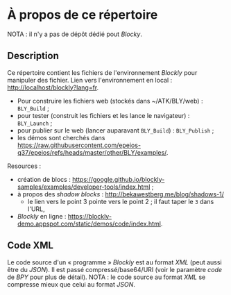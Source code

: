 # À propos de ce répertoire

NOTA : il n'y a pas de dépôt dédié pout *Blocky*.

## Description

Ce répertoire contient les fichiers de l'environnement *Blockly* pour manipuler des fichier.
Lien vers l'environnement en local : <http://localhost/blockly?lang=fr>.

- Pour construire les fichiers web (stockés dans ~/ATK/BLY/web) : `BLY_Build` ;
- pour tester (construit les fichiers et les lance le navigateur) : `BLY_Launch` ;
- pour publier sur le web (lancer auparavant `BLY_Build`) : `BLY_Publish` ;
- les démos sont cherchés dans <https://raw.githubusercontent.com/epeios-q37/epeios/refs/heads/master/other/BLY/examples/>.

Resources :

- création de blocs : <https://google.github.io/blockly-samples/examples/developer-tools/index.html> ;
- à propos des *shadow blocks* : <http://bekawestberg.me/blog/shadows-1/>
  - le lien vers le point 3 pointe vers le point 2 ; il faut taper le `3` dans l'URL,
- *Blockly* en ligne : <https://blockly-demo.appspot.com/static/demos/code/index.html>.

## Code XML

Le code source d'un « programme » *Blockly* est au format *XML* (peut aussi être du *JSON*). Il est passé compressé/base64/URI (voir le paramètre *code* de *BPY* pour plus de détail).
NOTA : le code source au format *XML* se compresse mieux que celui au format *JSON*.
